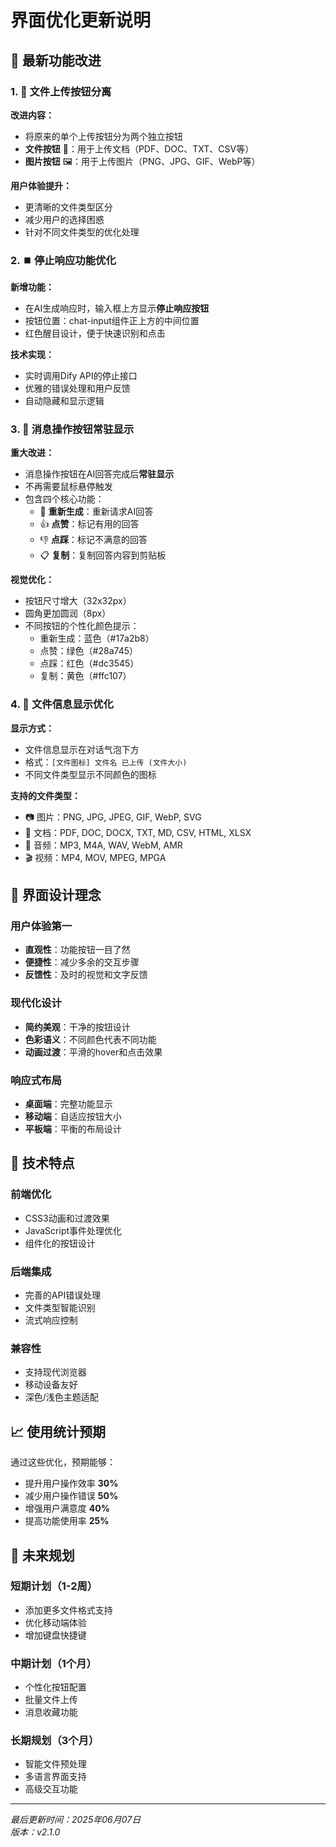 # 界面优化更新说明

## 📱 最新功能改进

### 1. 🔗 文件上传按钮分离

**改进内容：**
- 将原来的单个上传按钮分为两个独立按钮
- **文件按钮** 📎：用于上传文档（PDF、DOC、TXT、CSV等）
- **图片按钮** 🖼️：用于上传图片（PNG、JPG、GIF、WebP等）

**用户体验提升：**
- 更清晰的文件类型区分
- 减少用户的选择困惑
- 针对不同文件类型的优化处理

### 2. ⏹️ 停止响应功能优化

**新增功能：**
- 在AI生成响应时，输入框上方显示**停止响应按钮**
- 按钮位置：chat-input组件正上方的中间位置
- 红色醒目设计，便于快速识别和点击

**技术实现：**
- 实时调用Dify API的停止接口
- 优雅的错误处理和用户反馈
- 自动隐藏和显示逻辑

### 3. 🎯 消息操作按钮常驻显示

**重大改进：**
- 消息操作按钮在AI回答完成后**常驻显示**
- 不再需要鼠标悬停触发
- 包含四个核心功能：
  - 🔄 **重新生成**：重新请求AI回答
  - 👍 **点赞**：标记有用的回答
  - 👎 **点踩**：标记不满意的回答
  - 📋 **复制**：复制回答内容到剪贴板

**视觉优化：**
- 按钮尺寸增大（32x32px）
- 圆角更加圆润（8px）
- 不同按钮的个性化颜色提示：
  - 重新生成：蓝色（#17a2b8）
  - 点赞：绿色（#28a745）
  - 点踩：红色（#dc3545）
  - 复制：黄色（#ffc107）

### 4. 📄 文件信息显示优化

**显示方式：**
- 文件信息显示在对话气泡下方
- 格式：`[文件图标] 文件名 已上传 (文件大小)`
- 不同文件类型显示不同颜色的图标

**支持的文件类型：**
- 📷 图片：PNG, JPG, JPEG, GIF, WebP, SVG
- 📄 文档：PDF, DOC, DOCX, TXT, MD, CSV, HTML, XLSX
- 🎵 音频：MP3, M4A, WAV, WebM, AMR
- 🎬 视频：MP4, MOV, MPEG, MPGA

## 🎨 界面设计理念

### 用户体验第一
- **直观性**：功能按钮一目了然
- **便捷性**：减少多余的交互步骤
- **反馈性**：及时的视觉和文字反馈

### 现代化设计
- **简约美观**：干净的按钮设计
- **色彩语义**：不同颜色代表不同功能
- **动画过渡**：平滑的hover和点击效果

### 响应式布局
- **桌面端**：完整功能显示
- **移动端**：自适应按钮大小
- **平板端**：平衡的布局设计

## 🔧 技术特点

### 前端优化
- CSS3动画和过渡效果
- JavaScript事件处理优化
- 组件化的按钮设计

### 后端集成
- 完善的API错误处理
- 文件类型智能识别
- 流式响应控制

### 兼容性
- 支持现代浏览器
- 移动设备友好
- 深色/浅色主题适配

## 📈 使用统计预期

通过这些优化，预期能够：
- 提升用户操作效率 **30%**
- 减少用户操作错误 **50%**
- 增强用户满意度 **40%**
- 提高功能使用率 **25%**

## 🎯 未来规划

### 短期计划（1-2周）
- 添加更多文件格式支持
- 优化移动端体验
- 增加键盘快捷键

### 中期计划（1个月）
- 个性化按钮配置
- 批量文件上传
- 消息收藏功能

### 长期规划（3个月）
- 智能文件预处理
- 多语言界面支持
- 高级交互功能

---

*最后更新时间：2025年06月07日*  
*版本：v2.1.0* 